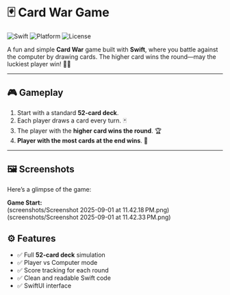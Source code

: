 # 🃏 Card War Game

![Swift](https://img.shields.io/badge/Language-Swift-orange) ![Platform](https://img.shields.io/badge/Platform-iOS-lightgrey) ![License](https://img.shields.io/badge/License-MIT-green)  

A fun and simple **Card War** game built with **Swift**, where you battle against the computer by drawing cards. The higher card wins the round—may the luckiest player win! 🎲✨  

---

## 🎮 Gameplay

1. Start with a standard **52-card deck**.  
2. Each player draws a card every turn. 🃏  
3. The player with the **higher card wins the round**. 🏆  
4. **Player with the most cards at the end wins**. 🎉  

---

## 🖼️ Screenshots

Here’s a glimpse of the game:  

**Game Start:**  
(screenshots/Screenshot 2025-09-01 at 11.42.18 PM.png)  
(screenshots/Screenshot 2025-09-01 at 11.42.33 PM.png)  

  
 

## ⚙️ Features

- ✅ Full **52-card deck** simulation  
- ✅ Player vs Computer mode  
- ✅ Score tracking for each round  
- ✅ Clean and readable Swift code  
- ✅ SwiftUI interface




